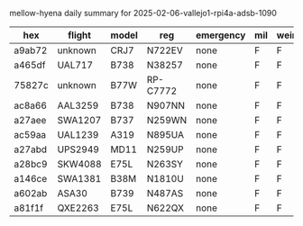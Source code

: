 mellow-hyena daily summary for 2025-02-06-vallejo1-rpi4a-adsb-1090

|hex|flight|model|reg|emergency|mil|weirdo|
|--|--|--|--|--|--|--|
|a9ab72|unknown|CRJ7|N722EV|none|F|F|
|a465df|UAL717|B738|N38257|none|F|F|
|75827c|unknown|B77W|RP-C7772|none|F|F|
|ac8a66|AAL3259|B738|N907NN|none|F|F|
|a27aee|SWA1207|B737|N259WN|none|F|F|
|ac59aa|UAL1239|A319|N895UA|none|F|F|
|a27abd|UPS2949|MD11|N259UP|none|F|F|
|a28bc9|SKW4088|E75L|N263SY|none|F|F|
|a146ce|SWA1381|B38M|N1810U|none|F|F|
|a602ab|ASA30|B739|N487AS|none|F|F|
|a81f1f|QXE2263|E75L|N622QX|none|F|F|
